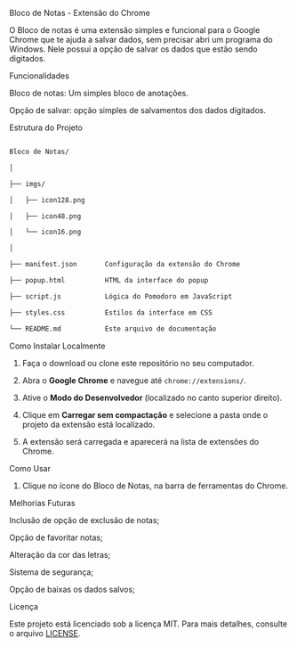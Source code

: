 Bloco de Notas - Extensão do Chrome 

  

O Bloco de notas é uma extensão simples e funcional para o Google Chrome que te ajuda a salvar dados, sem precisar abri um programa do Windows. Nele possui a opção de salvar os dados que estão sendo digitados. 

  

Funcionalidades 

  

Bloco de notas: Um simples bloco de anotações. 

Opção de salvar: opção simples de salvamentos dos dados digitados. 

  

Estrutura do Projeto 

  

```bash 

Bloco de Notas/ 

│ 

├── imgs/ 

│   ├── icon128.png 

│   ├── icon48.png 

│   └── icon16.png 

│ 

├── manifest.json       Configuração da extensão do Chrome 

├── popup.html          HTML da interface do popup 

├── script.js           Lógica do Pomodoro em JavaScript 

├── styles.css          Estilos da interface em CSS 

└── README.md           Este arquivo de documentação 

``` 

  

Como Instalar Localmente 

  

1. Faça o download ou clone este repositório no seu computador. 

2. Abra o **Google Chrome** e navegue até `chrome://extensions/`. 

3. Ative o **Modo do Desenvolvedor** (localizado no canto superior direito). 

4. Clique em **Carregar sem compactação** e selecione a pasta onde o projeto da extensão está localizado. 

5. A extensão será carregada e aparecerá na lista de extensões do Chrome. 

  

Como Usar 

  

1. Clique no ícone do Bloco de Notas, na barra de ferramentas do Chrome. 

  

  

Melhorias Futuras 

  

Inclusão de opção de exclusão de notas; 

Opção de favoritar notas; 

Alteração da cor das letras; 

Sistema de segurança; 

Opção de baixas os dados salvos; 

  

  

Licença 

  

Este projeto está licenciado sob a licença MIT. Para mais detalhes, consulte o arquivo [LICENSE](LICENSE). 
